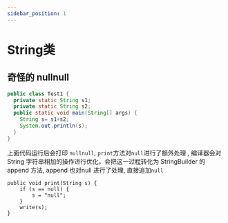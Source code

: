 ```yaml
---
sidebar_position: 1
---
```


# String类

## 奇怪的 nullnull

```java
public class Test1 {
  private static String s1;
  private static String s2;
  public static void main(String[] args) {
    String s= s1+s2;
    System.out.println(s);
  }
}
```
上面代码运行后会打印 `nullnull`,  `print`方法对`null`进行了额外处理 , 编译器会对 String 字符串相加的操作进行优化，会把这一过程转化为 StringBuilder 的 append 方法, append 也对null 进行了处理, 直接追加`null`

```
public void print(String s) {
    if (s == null) {
        s = "null";
    }
    write(s);
}
```